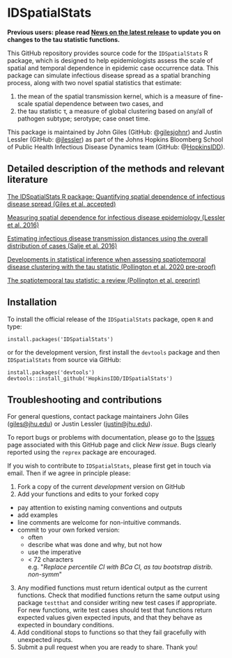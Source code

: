 # IDSpatialStats

**Previous users: please read [News on the latest release](../master/NEWS.md "News on the latest release") to update you on changes to the tau statistic functions.**

This GitHub repository provides source code for the `IDSpatialStats` R package, which is designed to help epidemiologists assess the scale of spatial and temporal dependence in epidemic case occurrence data. This package can simulate infectious disease spread as a spatial branching process, along with two novel spatial statistics that estimate: 

1. the mean of the spatial transmission kernel, which is a measure of fine-scale spatial dependence between two cases, and 
2. the tau statistic &tau;, a measure of global clustering based on any/all of pathogen subtype; serotype; case onset time.

This package is maintained by John Giles (GitHub: @[gilesjohnr](https://github.com/gilesjohnR)) and Justin Lessler (GitHub: @[jlessler](https://github.com/jlessler)) as part of the Johns Hopkins Bloomberg School of Public Health Infectious Disease Dynamics team (GitHub: @[HopkinsIDD](https://github.com/HopkinsIDD)).

## Detailed description of the methods and relevant literature

[The IDSpatialStats R package: Quantifying spatial dependence of infectious disease spread (Giles et al. accepted)](https://journal.r-project.org/archive/2019/RJ-2019-043/index.html)

[Measuring spatial dependence for infectious disease epidemiology (Lessler et al. 2016)](http://journals.plos.org/plosone/article?id=10.1371/journal.pone.0155249)

[Estimating infectious disease transmission distances using the overall distribution of cases (Salje et al. 2016)](http://www.sciencedirect.com/science/article/pii/S1755436516300317)

[Developments in statistical inference when assessing spatiotemporal disease clustering with the tau statistic (Pollington et al. 2020 pre-proof)](https://doi.org/10.1016/j.spasta.2020.100438)

[The spatiotemporal tau statistic: a review (Pollington et al. preprint)](https://arxiv.org/abs/1911.11476)

## Installation

To install the official release of the `IDSpatialStats` package, open `R` and type:
```
install.packages('IDSpatialStats')
```

or for the development version, first install the `devtools` package and then `IDSpatialStats` from source via GitHub:
```
install.packages('devtools')
devtools::install_github('HopkinsIDD/IDSpatialStats')
```

## Troubleshooting and contributions

For general questions, contact package maintainers John Giles (giles@jhu.edu) or Justin Lessler (justin@jhu.edu).

To report bugs or problems with documentation, please go to the [Issues](https://github.com/HopkinsIDD/IDSpatialStats/issues) page associated with this GitHub page and click *New issue*. Bugs clearly reported using the `reprex` package are encouraged.

If you wish to contribute to `IDSpatialStats`, please first get in touch via email. Then if we agree in principle please:

1. Fork a copy of the current *development* version on GitHub
2. Add your functions and edits to your forked copy
  * pay attention to existing naming conventions and outputs
  * add examples
  * line comments are welcome for non-intuitive commands.
  * commit to your own forked version:
    * often
    * describe what was done and why, but not how
    * use the imperative
    * &lt; 72 characters  
      e.g. "*Replace percentile CI with BCa CI, as tau bootstrap distrib. non-symm*"

3. Any modified functions must return identical output as the current functions. Check that modified functions return the same output using package `testthat` and consider writing new test cases if appropriate. For new functions, write test cases should test that functions return expected values given expected inputs, and that they behave as expected in boundary conditions.
4. Add conditional stops to functions so that they fail gracefully with unexpected inputs.
5. Submit a pull request when you are ready to share. Thank you! 